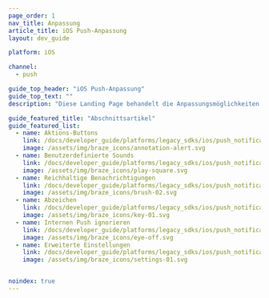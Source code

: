 ```yaml
---
page_order: 1
nav_title: Anpassung
article_title: iOS Push-Anpassung
layout: dev_guide

platform: iOS

channel:
  - push

guide_top_header: "iOS Push-Anpassung"
guide_top_text: ""
description: "Diese Landing Page behandelt die Anpassungsmöglichkeiten des Braze iOS SDK für Push, einschließlich Aktions-Buttons, angepasste Sounds, Rich-Benachrichtigungen, Badges und mehr."

guide_featured_title: "Abschnittsartikel"
guide_featured_list:
  - name: Aktions-Buttons
    link: /docs/developer_guide/platforms/legacy_sdks/ios/push_notifications/customization/action_buttons/
    image: /assets/img/braze_icons/annotation-alert.svg
  - name: Benutzerdefinierte Sounds
    link: /docs/developer_guide/platforms/legacy_sdks/ios/push_notifications/customization/custom_sounds/
    image: /assets/img/braze_icons/play-square.svg
  - name: Reichhaltige Benachrichtigungen
    link: /docs/developer_guide/platforms/legacy_sdks/ios/push_notifications/customization/rich_notifications/
    image: /assets/img/braze_icons/brush-02.svg
  - name: Abzeichen
    link: /docs/developer_guide/platforms/legacy_sdks/ios/push_notifications/customization/badges/
    image: /assets/img/braze_icons/key-01.svg
  - name: Internen Push ignorieren
    link: /docs/developer_guide/platforms/legacy_sdks/ios/push_notifications/customization/ignoring_internal_push/
    image: /assets/img/braze_icons/eye-off.svg
  - name: Erweiterte Einstellungen
    link: /docs/developer_guide/platforms/legacy_sdks/ios/push_notifications/customization/advanced_settings/
    image: /assets/img/braze_icons/settings-01.svg


noindex: true
---
```

<br><br>